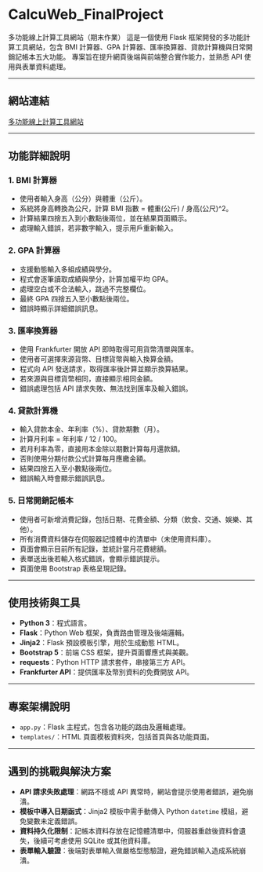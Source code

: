 # CalcuWeb_FinalProject
多功能線上計算工具網站（期末作業） 這是一個使用 Flask 框架開發的多功能計算工具網站，包含 BMI 計算器、GPA 計算器、匯率換算器、貸款計算機與日常開銷記帳本五大功能。 專案旨在提升網頁後端與前端整合實作能力，並熟悉 API 使用與表單資料處理。  

---

## 網站連結

[多功能線上計算工具網站](Mark1116no2.pythonanywhere.com)

---

## 功能詳細說明

### 1. BMI 計算器

- 使用者輸入身高（公分）與體重（公斤）。
- 系統將身高轉換為公尺，計算 BMI 指數 = 體重(公斤) / 身高(公尺)^2。
- 計算結果四捨五入到小數點後兩位，並在結果頁面顯示。
- 處理輸入錯誤，若非數字輸入，提示用戶重新輸入。

### 2. GPA 計算器

- 支援動態輸入多組成績與學分。
- 程式會逐筆讀取成績與學分，計算加權平均 GPA。
- 處理空白或不合法輸入，跳過不完整欄位。
- 最終 GPA 四捨五入至小數點後兩位。
- 錯誤時顯示詳細錯誤訊息。

### 3. 匯率換算器

- 使用 Frankfurter 開放 API 即時取得可用貨幣清單與匯率。
- 使用者可選擇來源貨幣、目標貨幣與輸入換算金額。
- 程式向 API 發送請求，取得匯率後計算並顯示換算結果。
- 若來源與目標貨幣相同，直接顯示相同金額。
- 錯誤處理包括 API 請求失敗、無法找到匯率及輸入錯誤。

### 4. 貸款計算機

- 輸入貸款本金、年利率（%）、貸款期數（月）。
- 計算月利率 = 年利率 / 12 / 100。
- 若月利率為零，直接用本金除以期數計算每月還款額。
- 否則使用分期付款公式計算每月應繳金額。
- 結果四捨五入至小數點後兩位。
- 錯誤輸入時會顯示錯誤訊息。

### 5. 日常開銷記帳本

- 使用者可新增消費記錄，包括日期、花費金額、分類（飲食、交通、娛樂、其他）。
- 所有消費資料儲存在伺服器記憶體中的清單中（未使用資料庫）。
- 頁面會顯示目前所有記錄，並統計當月花費總額。
- 表單送出後若輸入格式錯誤，會顯示錯誤提示。
- 頁面使用 Bootstrap 表格呈現記錄。

---

## 使用技術與工具

- **Python 3**：程式語言。
- **Flask**：Python Web 框架，負責路由管理及後端邏輯。
- **Jinja2**：Flask 預設模板引擎，用於生成動態 HTML。
- **Bootstrap 5**：前端 CSS 框架，提升頁面響應式與美觀。
- **requests**：Python HTTP 請求套件，串接第三方 API。
- **Frankfurter API**：提供匯率及幣別資料的免費開放 API。

---

## 專案架構說明

- `app.py`：Flask 主程式，包含各功能的路由及邏輯處理。
- `templates/`：HTML 頁面模板資料夾，包括首頁與各功能頁面。

---

## 遇到的挑戰與解決方案

- **API 請求失敗處理**：網路不穩或 API 異常時，網站會提示使用者錯誤，避免崩潰。
- **模板中導入日期函式**：Jinja2 模板中需手動傳入 Python `datetime` 模組，避免變數未定義錯誤。
- **資料持久化限制**：記帳本資料存放在記憶體清單中，伺服器重啟後資料會遺失，後續可考慮使用 SQLite 或其他資料庫。
- **表單輸入驗證**：後端對表單輸入做嚴格型態驗證，避免錯誤輸入造成系統崩潰。
